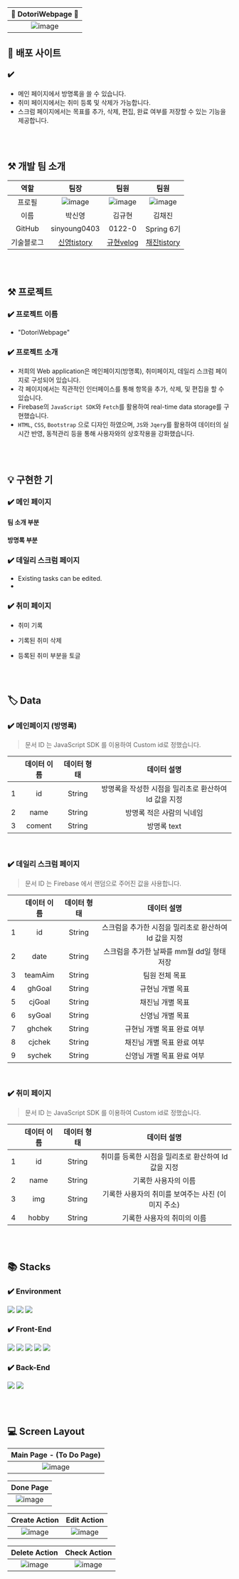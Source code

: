 | 🌰 DotoriWebpage 🌰 |  
|:-------------:|
|  ![image](https://i.pinimg.com/236x/5a/83/d5/5a83d549e586c7071c1ed6dceeeac46a.jpg) |


## 🎫 배포 사이트

### ✔️ 
- 메인 페이지에서 방명록을 쓸 수 있습니다.
- 취미 페이지에서는 취미 등록 및 삭제가 가능합니다.
- 스크럼 페이지에서는 목표를 추가, 삭제, 편집, 완료 여부를 저장할 수 있는 기능을 제공합니다.
<br>
<br>


## ⚒ 개발 팀 소개

| 역할 | 팀장 |  팀원 | 팀원|
|:-------------:|:-------------:|:-------------:|:-------------:|
|프로필|![image](https://avatars.githubusercontent.com/u/94594402?v=4&size=64)|![image](https://avatars.githubusercontent.com/u/196007904?v=4&size=64)|![image](https://avatars.githubusercontent.com/u/109498876?v=4&size=64)|
|이름|박신영|김규현|김채진|
|GitHub|sinyoung0403|0122-0|Spring 6기|
|기술블로그|[신영tistory](https://sintory-04.tistory.com/)|[규현velog](https://velog.io/@flowercat95/posts)|[채진tistory](https://go-getter1kim.tistory.com/)|

<br>
<br>

## ⚒ 프로젝트

### ✔️ 프로젝트 이름

- "DotoriWebpage"

### ✔️ 프로젝트 소개

- 저희의 Web application은 메인페이지(방명록), 취미페이지, 데일리 스크럼 페이지로 구성되어 있습니다.
- 각 페이지에서는 직관적인 인터페이스를 통해 항목을 추가, 삭제, 및 편집을 할 수 있습니다.
- Firebase의 `JavaScript SDK`와 `Fetch`를 활용하여 real-time data storage를 구현했습니다.
- `HTML`, `CSS`, `Bootstrap` 으로 디자인 하였으며, `JS`와 `Jqery`를 활용하여 데이터의 실시간 반영, 동적관리 등을 통해 사용자와의 상호작용을 강화했습니다.

<br>
<br>


## 💡 구현한 기

### ✔️ 메인 페이지 

#### 팀 소개 부분


#### 방명록 부분

### ✔️ 데일리 스크럼 페이지
- Existing tasks can be edited.
- 

### ✔️ 취미 페이지
- 취미 기록

- 기록된 취미 삭제

- 등록된 취미 부분을 토글


<br>
<br>


## 🏷️ Data

### ✔️ 메인페이지 (방명록)

> 문서 ID 는 JavaScript SDK 를 이용하여 Custom id로 정했습니다.

| | 데이터 이름 |  데이터 형태 | 데이터 설명|
|:-------------:|:-------------:|:-------------:|:-------------:|
| 1 | id |  String | 방명록을 작성한 시점을 밀리초로 환산하여 Id 값을 지정 |
| 2 | name |  String | 방명록 적은 사람의 닉네임 |
| 3 | coment |  String | 방명록 text |
<br>  

###  ✔️ 데일리 스크럼 페이지

> 문서 ID 는 Firebase 에서 랜덤으로 주어진 값을 사용합니다.

|  | 데이터 이름 |  데이터 형태 | 데이터 설명|
|:-------------:|:-------------:|:-------------:|:-------------:|
| 1 | id | String | 스크럼을 추가한 시점을 밀리초로 환산하여 Id 값을 지정 |
| 2 | date | String | 스크럼을 추가한 날짜를 mm월 dd일 형태 저장 |
| 3 | teamAim | String | 팀원 전체 목표 |
| 4 | ghGoal | String | 규현님 개별 목표 |
| 5 | cjGoal | String | 채진님 개별 목표 |
| 6 | syGoal | String | 신영님 개별 목표 |
| 7 | ghchek | String | 규현님 개별 목표 완료 여부 |
| 8 | cjchek | String | 채진님 개별 목표 완료 여부 |
| 9 | sychek | String | 신영님 개별 목표 완료 여부 |
<br>

###  ✔️ 취미 페이지

> 문서 ID 는 JavaScript SDK 를 이용하여 Custom id로 정했습니다.
> 
| | 데이터 이름 |  데이터 형태 | 데이터 설명|
|:-------------:|:-------------:|:-------------:|:-------------:|
| 1 | id |  String | 취미를 등록한 시점을 밀리초로 환산하여 Id 값을 지정 |
| 2 | name |  String | 기록한 사용자의 이름 |
| 3 | img |  String | 기록한 사용자의 취미를 보여주는 사진 (이미지 주소) |
| 4 | hobby |  String | 기록한 사용자의 취미의 이름 |

<br>
<br>

## 📚 Stacks

### ✔️ Environment 
<img src="https://img.shields.io/badge/visual Studio Code-3776AB?style=for-the-badge&logo=racket&logoColor=white"/> <img src="https://img.shields.io/badge/github-181717?style=for-the-badge&logo=github&logoColor=white"> <img src="https://img.shields.io/badge/git-F05032?style=for-the-badge&logo=git&logoColor=white">

### ✔️ Front-End
<img src="https://img.shields.io/badge/html5-E34F26?style=for-the-badge&logo=html5&logoColor=white"> <img src="https://img.shields.io/badge/css-1572B6?style=for-the-badge&logo=css3&logoColor=white"> <img src="https://img.shields.io/badge/bootstrap-7952B3?style=for-the-badge&logo=bootstrap&logoColor=white"> <img src="https://img.shields.io/badge/javascript-F7DF1E?style=for-the-badge&logo=javascript&logoColor=black"> <img src="https://img.shields.io/badge/jquery-0769AD?style=for-the-badge&logo=jquery&logoColor=white"> 

### ✔️ Back-End 
<img src="https://img.shields.io/badge/firebase-FFCA28?style=for-the-badge&logo=firebase&logoColor=white"> <img src="https://img.shields.io/badge/javascript-F7DF1E?style=for-the-badge&logo=javascript&logoColor=black">

<br>
<br>

## 💻 Screen Layout
| Main Page - (To Do Page) |
|:-------------:|
| ![image](https://github.com/user-attachments/assets/1be070d8-f896-471c-a1db-79e6c373a726) |

| Done Page |
|:-------------:|
| ![image](https://github.com/user-attachments/assets/1e853d8d-da6b-4c9d-b997-b8387b36cb3c) |

| Create Action | Edit Action |
|:-------------:|:-------------:|
|![image](https://github.com/user-attachments/assets/7a6ef2c0-c649-44fd-b507-2164fd511128)|![image](https://github.com/user-attachments/assets/6dc4fcf7-43ec-4a8e-981d-caba47599735)|

| Delete Action | Check Action |
|:-------------:|:-------------:|
|![image](https://github.com/user-attachments/assets/3cf1dec1-449f-4c68-a625-ea88ced064e9)|![image](https://github.com/user-attachments/assets/ecb76f89-7292-4dbb-ab8f-265e31d282e8)|



<br>
<br>
